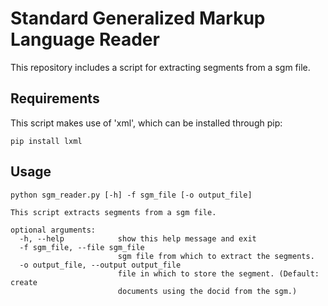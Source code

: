 # Standard Generalized Markup Language Reader
This repository includes a script for extracting segments from a sgm file.

## Requirements
This script makes use of 'xml', which can be installed through pip:
```
pip install lxml
```

## Usage
```
python sgm_reader.py [-h] -f sgm_file [-o output_file]

This script extracts segments from a sgm file.

optional arguments:
  -h, --help            show this help message and exit
  -f sgm_file, --file sgm_file
                        sgm file from which to extract the segments.
  -o output_file, --output output_file
                        file in which to store the segment. (Default: create
                        documents using the docid from the sgm.)
```

